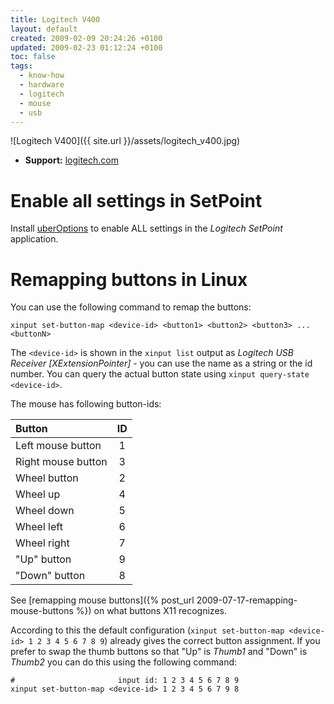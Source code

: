 ```yaml
---
title: Logitech V400
layout: default
created: 2009-02-09 20:24:26 +0100
updated: 2009-02-23 01:12:24 +0100
toc: false
tags:
  - know-how
  - hardware
  - logitech
  - mouse
  - usb
---
```

![Logitech V400]({{ site.url }}/assets/logitech_v400.jpg)

  * **Support:** [logitech.com](http://www.logitech.com/index.cfm/428/144&cl=us,en)


Enable all settings in SetPoint
===============================

Install [uberOptions](http://www.mstarmetro.net/~rlowens/uberOptions/) to enable ALL settings in the *Logitech SetPoint* application.


Remapping buttons in Linux
==========================

You can use the following command to remap the buttons:

    xinput set-button-map <device-id> <button1> <button2> <button3> ... <buttonN>

The `<device-id>` is shown in the `xinput list` output as *Logitech USB Receiver [XExtensionPointer]* - you can use the name as a string or the id number.
You can query the actual button state using `xinput query-state <device-id>`.

The mouse has following button-ids:

| Button                | ID |
|:----------------------|:--:|
| Left mouse button     |  1 |
| Right mouse button    |  3 |
| Wheel button          |  2 |
| Wheel up              |  4 |
| Wheel down            |  5 |
| Wheel left            |  6 |
| Wheel right           |  7 |
| "Up" button           |  9 |
| "Down" button         |  8 |

See [remapping mouse buttons]({% post_url 2009-07-17-remapping-mouse-buttons %}) on what buttons X11 recognizes.

According to this the default configuration (`xinput set-button-map <device-id> 1 2 3 4 5 6 7 8 9`) already gives the correct button assignment.
If you prefer to swap the thumb buttons so that "Up" is *Thumb1* and "Down" is *Thumb2* you can do this using the following command:

    #                       input id: 1 2 3 4 5 6 7 8 9
    xinput set-button-map <device-id> 1 2 3 4 5 6 7 9 8
